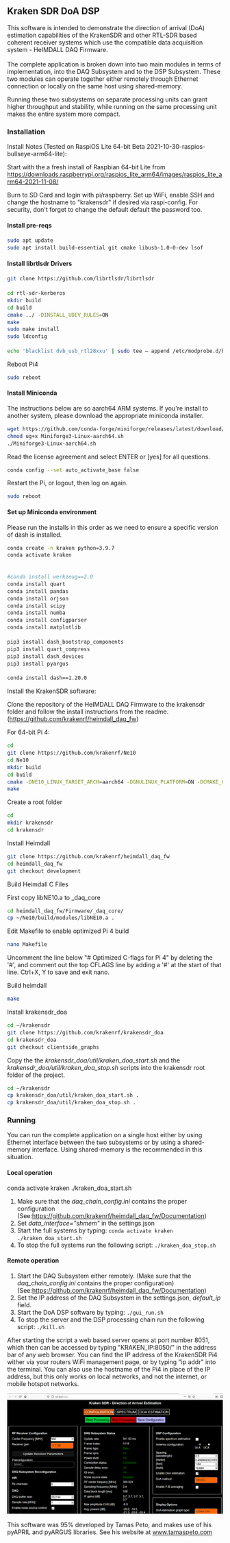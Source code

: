 <h2>Kraken SDR DoA DSP</h2>
This software is intended to demonstrate the direction of arrival (DoA) estimation capabilities of the KrakenSDR and other RTL-SDR based coherent receiver systems which use the compatible data acquisition system - HeIMDALL DAQ Firmware.
<br>
<br>
The complete application is broken down into two main modules in terms of implementation, into the DAQ Subsystem and to the DSP Subsystem. These two modules can operate together either remotely through Ethernet connection or locally on the same host using shared-memory.

Running these two subsystems on separate processing units can grant higher throughput and stability, while running on the same processing unit makes the entire system more compact.

<h3>Installation</h3>
Install Notes (Tested on RaspiOS Lite 64-bit Beta 2021-10-30-raspios-bullseye-arm64-lite):

Start with the a fresh install of Raspbian 64-bit Lite from https://downloads.raspberrypi.org/raspios_lite_arm64/images/raspios_lite_arm64-2021-11-08/

Burn to SD Card and login with pi/raspberry. Set up WiFi, enable SSH and change the hostname to "krakensdr" if desired via raspi-config. For security, don't forget to change the default default the password too.

<h4>Install pre-reqs</h4>

``` bash
sudo apt update
sudo apt install build-essential git cmake libusb-1.0-0-dev lsof
```

<h4>Install librtlsdr Drivers</h4>

``` bash
git clone https://github.com/librtlsdr/librtlsdr

cd rtl-sdr-kerberos
mkdir build
cd build
cmake ../ -DINSTALL_UDEV_RULES=ON
make
sudo make install
sudo ldconfig

echo 'blacklist dvb_usb_rtl28xxu' | sudo tee – append /etc/modprobe.d/blacklist-dvb_usb_rtl28xxu.conf
```

Reboot Pi4

``` bash
sudo reboot
```

<h4>Install Miniconda</h4>

The instructions below are so aarch64 ARM systems. If you're install to another system, please download the appropriate miniconda installer.

``` bash
wget https://github.com/conda-forge/miniforge/releases/latest/download/Miniforge3-Linux-aarch64.sh
chmod ug+x Miniforge3-Linux-aarch64.sh
./Miniforge3-Linux-aarch64.sh
```

Read the license agreement and select ENTER or [yes] for all questions.

``` bash
conda config --set auto_activate_base false
```

Restart the Pi, or logout, then log on again.

``` bash
sudo reboot
```

<h4>Set up Miniconda environment</h4>

Please run the installs in this order as we need to ensure a specific version of dash is installed.

``` bash
conda create -n kraken python=3.9.7
conda activate kraken


#conda install werkzeug==2.0
conda install quart
conda install pandas
conda install orjson
conda install scipy
conda install numba
conda install configparser
conda install matplotlib

pip3 install dash_bootstrap_components
pip3 install quart_compress
pip3 install dash_devices
pip3 install pyargus

conda install dash==1.20.0
```

Install the KrakenSDR software:







Clone the repository of the HeIMDALL DAQ Firmware to the krakensdr folder and follow the install instructions from the readme. (https://github.com/krakenrf/heimdall_daq_fw)

For 64-bit Pi 4:
```bash
cd
git clone https://github.com/krakenrf/Ne10
cd Ne10
mkdir build
cd build
cmake -DNE10_LINUX_TARGET_ARCH=aarch64 -DGNULINUX_PLATFORM=ON -DCMAKE_C_FLAGS="-mcpu=cortex-a72 -mtune=cortex-a72 -Ofast -funsafe-math-optimizations" ..
make
 ```
 
Create a root folder
``` bash
cd
mkdir krakensdr
cd krakensdr
```
 
 Install Heimdall
 
```bash
git clone https://github.com/krakenrf/heimdall_daq_fw
cd heimdall_daq_fw
git checkout development
```
 
 Build Heimdall C Files

First copy libNE10.a to _daq_core
```bash
cd heimdall_daq_fw/Firmware/_daq_core/
cp ~/Ne10/build/modules/libNE10.a .
```

Edit Makefile to enable optimized Pi 4 build
```bash
nano Makefile
```
Uncomment the line below "# Optimized C-flags for Pi 4" by deleting the '#', and comment out the top CFLAGS line by adding a '#' at the start of that line.
Ctrl+X, Y to save and exit nano.

Build heimdall
```bash
make
```

Install krakensdr_doa
```bash
cd ~/krakensdr
git clone https://github.com/krakenrf/krakensdr_doa
cd krakensdr_doa
git checkout clientside_graphs
```

Copy the the *krakensdr_doa/util/kraken_doa_start.sh* and the *krakensdr_doa/util/kraken_doa_stop.sh* scripts into the krakensdr root folder of the project.
```bash
cd ~/krakensdr
cp krakensdr_doa/util/kraken_doa_start.sh .
cp krakensdr_doa/util/kraken_doa_stop.sh .
```

<h3>Running</h3>

You can run the complete application on a single host either by using Ethernet interface between the two subsystems or by using a shared-memory interface. Using shared-memory is the recommended in this situation. 


<h4>Local operation</h4>

conda activate kraken
./kraken_doa_start.sh

1. Make sure that the *daq_chain_config.ini* contains the proper configuration
(See:https://github.com/krakenrf/heimdall_daq_fw/Documentation)
2. Set *data_interface="shmem"* in the settings.json
3. Start the full systems by typing:
`conda activate kraken`
`./kraken_doa_start.sh`
4. To stop the full systems run the following script:
`./kraken_doa_stop.sh`

<h4>Remote operation</h4>

1. Start the DAQ Subsystem either remotely. (Make sure that the *daq_chain_config.ini* contains the proper configuration) 
    (See:https://github.com/krakenrf/heimdall_daq_fw/Documentation)
2. Set the IP address of the DAQ Subsystem in the settings.json, *default_ip* field.
3. Start the DoA DSP software by typing:
`./gui_run.sh`
4. To stop the server and the DSP processing chain run the following script:
`./kill.sh`



<p1> After starting the script a web based server opens at port number 8051, which then can be accessed by typing "KRAKEN_IP:8050/" in the address bar of any web browser. You can find the IP address of the KrakenSDR Pi4 wither via your routers WiFi management page, or by typing "ip addr" into the terminal. You can also use the hostname of the Pi4 in place of the IP address, but this only works on local networks, and not the internet, or mobile hotspot networks. </p1>

  ![image info](./doc/kraken_doadsp_main.png)


This software was 95% developed by Tamas Peto, and makes use of his pyAPRIL and pyARGUS libraries. See his website at www.tamaspeto.com
